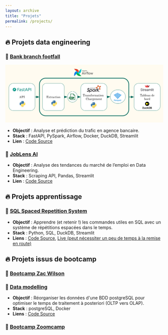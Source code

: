 ```yaml
---
layout: archive
title: "Projets"
permalink: /projects/
---
```


## 🔥 Projets data engineering

### 📌 [Bank branch footfall](https://github.com/michaelg-create/bank-branch-footfall)
![data-flow-diagram](/assets/images/data-flow-diagram.png)
- **Objectif** : Analyse et prédiction du trafic en agence bancaire.  
- **Stack** : FastAPI, PySpark, Airflow, Docker, DuckDB, Streamlit  
- **Lien** : [Code Source](https://github.com/michaelg-create/bank-branch-footfall)

### 📌 [JobLens AI](https://github.com/michaelg-create/JobLens_AI)
- **Objectif** : Analyse des tendances du marché de l’emploi en Data Engineering.  
- **Stack** : Scraping API, Pandas, Streamlit
- **Lien** : [Code Source](https://github.com/michaelg-create/JobLens_AI)  

## 🔥 Projets apprentissage
### 📌 [SQL Spaced Repetition System](https://srssql.streamlit.app/)
- **Objectif** : Apprendre (et retenir !) les commandes utiles en SQL avec un système de répétitions espacées dans le temps.   
- **Stack** : Python, SQL, DuckDB, Streamlit  
- **Liens** : [Code Source](https://github.com/michaelg-create/SRS_SQL), [Live (peut nécessiter un peu de temps à la remise en route)](https://srssql.streamlit.app/)


## 🔥 Projets issus de bootcamp
### 📌 [Bootcamp Zac Wilson]()


### 📌 [Data modelling](https://srssql.streamlit.app/)
- **Objectif** : Réorganiser les données d'une BDD postgreSQL pour optimiser le temps de traitement à posteriori (OLTP vers OLAP).   
- **Stack** : postgreSQL, Docker  
- **Liens** : [Code Source](https://github.com/michaelg-create/SRS_SQL)

### 📌 [Bootcamp Zoomcamp]()


